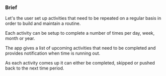 ### Brief

Let's the user set up activities that need to be repeated on a regular basis in order to build and maintain a routine.

Each activity can be setup to complete a number of times per day, week, month or year. 

The app gives a list of upcoming activities that need to be completed and provides notification when time is running out.

As each activity comes up it can either be completed, skipped or pushed back to the next time period. 